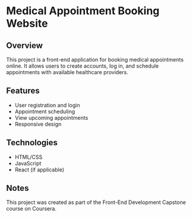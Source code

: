 # Medical Appointment Booking Website

## Overview
This project is a front-end application for booking medical appointments online. It allows users to create accounts, log in, and schedule appointments with available healthcare providers.

## Features
- User registration and login
- Appointment scheduling
- View upcoming appointments
- Responsive design

## Technologies
- HTML/CSS
- JavaScript
- React (if applicable)

## Notes
This project was created as part of the Front-End Development Capstone course on Coursera.
